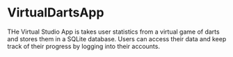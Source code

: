 # VirtualDartsApp
THe Virtual Studio App is takes user statistics from a virtual game of darts and stores them in a SQLite database. Users can access their data and keep track of their progress by logging into their accounts. 
